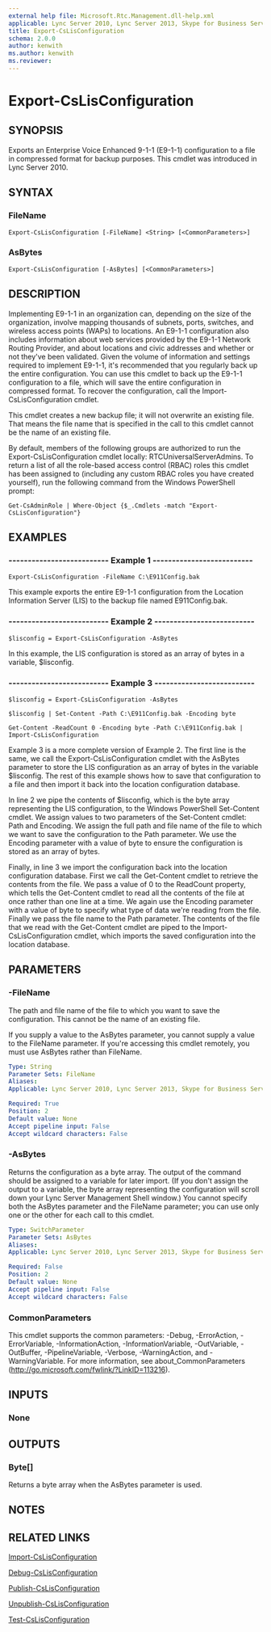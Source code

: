 ```yaml
---
external help file: Microsoft.Rtc.Management.dll-help.xml
applicable: Lync Server 2010, Lync Server 2013, Skype for Business Server 2015, Skype for Business Server 2019
title: Export-CsLisConfiguration
schema: 2.0.0
author: kenwith
ms.author: kenwith
ms.reviewer:
---
```


# Export-CsLisConfiguration

## SYNOPSIS
Exports an Enterprise Voice Enhanced 9-1-1 (E9-1-1) configuration to a file in compressed format for backup purposes.
This cmdlet was introduced in Lync Server 2010.


## SYNTAX

### FileName
```
Export-CsLisConfiguration [-FileName] <String> [<CommonParameters>]
```

### AsBytes
```
Export-CsLisConfiguration [-AsBytes] [<CommonParameters>]
```

## DESCRIPTION
Implementing E9-1-1 in an organization can, depending on the size of the organization, involve mapping thousands of subnets, ports, switches, and wireless access points (WAPs) to locations.
An E9-1-1 configuration also includes information about web services provided by the E9-1-1 Network Routing Provider, and about locations and civic addresses and whether or not they've been validated.
Given the volume of information and settings required to implement E9-1-1, it's recommended that you regularly back up the entire configuration.
You can use this cmdlet to back up the E9-1-1 configuration to a file, which will save the entire configuration in compressed format.
To recover the configuration, call the Import-CsLisConfiguration cmdlet.

This cmdlet creates a new backup file; it will not overwrite an existing file.
That means the file name that is specified in the call to this cmdlet cannot be the name of an existing file.

By default, members of the following groups are authorized to run the Export-CsLisConfiguration cmdlet locally: RTCUniversalServerAdmins.
To return a list of all the role-based access control (RBAC) roles this cmdlet has been assigned to (including any custom RBAC roles you have created yourself), run the following command from the Windows PowerShell prompt:

`Get-CsAdminRole | Where-Object {$_.Cmdlets -match "Export-CsLisConfiguration"}`


## EXAMPLES

### -------------------------- Example 1 --------------------------
```
Export-CsLisConfiguration -FileName C:\E911Config.bak
```

This example exports the entire E9-1-1 configuration from the Location Information Server (LIS) to the backup file named E911Config.bak.

### -------------------------- Example 2 --------------------------
```
$lisconfig = Export-CsLisConfiguration -AsBytes
```

In this example, the LIS configuration is stored as an array of bytes in a variable, $lisconfig.

### -------------------------- Example 3 --------------------------
```
$lisconfig = Export-CsLisConfiguration -AsBytes

$lisconfig | Set-Content -Path C:\E911Config.bak -Encoding byte

Get-Content -ReadCount 0 -Encoding byte -Path C:\E911Config.bak | Import-CsLisConfiguration
```

Example 3 is a more complete version of Example 2.
The first line is the same, we call the Export-CsLisConfiguration cmdlet with the AsBytes parameter to store the LIS configuration as an array of bytes in the variable $lisconfig.
The rest of this example shows how to save that configuration to a file and then import it back into the location configuration database.

In line 2 we pipe the contents of $lisconfig, which is the byte array representing the LIS configuration, to the Windows PowerShell Set-Content cmdlet.
We assign values to two parameters of the Set-Content cmdlet: Path and Encoding.
We assign the full path and file name of the file to which we want to save the configuration to the Path parameter.
We use the Encoding parameter with a value of byte to ensure the configuration is stored as an array of bytes.

Finally, in line 3 we import the configuration back into the location configuration database.
First we call the Get-Content cmdlet to retrieve the contents from the file.
We pass a value of 0 to the ReadCount property, which tells the Get-Content cmdlet to read all the contents of the file at once rather than one line at a time.
We again use the Encoding parameter with a value of byte to specify what type of data we're reading from the file.
Finally we pass the file name to the Path parameter.
The contents of the file that we read with the Get-Content cmdlet are piped to the Import-CsLisConfiguration cmdlet, which imports the saved configuration into the location database.


## PARAMETERS

### -FileName
The path and file name of the file to which you want to save the configuration.
This cannot be the name of an existing file.

If you supply a value to the AsBytes parameter, you cannot supply a value to the FileName parameter.
If you're accessing this cmdlet remotely, you must use AsBytes rather than FileName.

```yaml
Type: String
Parameter Sets: FileName
Aliases: 
Applicable: Lync Server 2010, Lync Server 2013, Skype for Business Server 2015, Skype for Business Server 2019

Required: True
Position: 2
Default value: None
Accept pipeline input: False
Accept wildcard characters: False
```

### -AsBytes
Returns the configuration as a byte array.
The output of the command should be assigned to a variable for later import.
(If you don't assign the output to a variable, the byte array representing the configuration will scroll down your Lync Server Management Shell window.) You cannot specify both the AsBytes parameter and the FileName parameter; you can use only one or the other for each call to this cmdlet.

```yaml
Type: SwitchParameter
Parameter Sets: AsBytes
Aliases: 
Applicable: Lync Server 2010, Lync Server 2013, Skype for Business Server 2015, Skype for Business Server 2019

Required: False
Position: 2
Default value: None
Accept pipeline input: False
Accept wildcard characters: False
```

### CommonParameters
This cmdlet supports the common parameters: -Debug, -ErrorAction, -ErrorVariable, -InformationAction, -InformationVariable, -OutVariable, -OutBuffer, -PipelineVariable, -Verbose, -WarningAction, and -WarningVariable. For more information, see about_CommonParameters (http://go.microsoft.com/fwlink/?LinkID=113216).

## INPUTS

### None


## OUTPUTS

### Byte[]
Returns a byte array when the AsBytes parameter is used.


## NOTES


## RELATED LINKS

[Import-CsLisConfiguration](Import-CsLisConfiguration.md)

[Debug-CsLisConfiguration](Debug-CsLisConfiguration.md)

[Publish-CsLisConfiguration](Publish-CsLisConfiguration.md)

[Unpublish-CsLisConfiguration](Unpublish-CsLisConfiguration.md)

[Test-CsLisConfiguration](Test-CsLisConfiguration.md)

